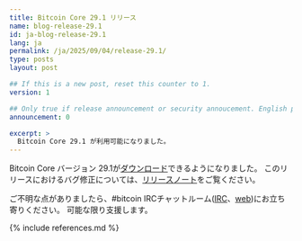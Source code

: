 ```yaml
---
title: Bitcoin Core 29.1 リリース
name: blog-release-29.1
id: ja-blog-release-29.1
lang: ja
permalink: /ja/2025/09/04/release-29.1/
type: posts
layout: post

## If this is a new post, reset this counter to 1.
version: 1

## Only true if release announcement or security annoucement. English posts only
announcement: 0

excerpt: >
  Bitcoin Core 29.1 が利用可能になりました。
---
```

Bitcoin Core バージョン 29.1が[ダウンロード][download page]できるようになりました。
このリリースにおけるバグ修正については、[リリースノート][release notes]をご覧ください。

ご不明な点がありましたら、#bitcoin IRCチャットルーム([IRC][irc]、[web][web irc])にお立ち寄りください。
可能な限り支援します。

[release notes]: /ja/releases/29.1/
[IRC]: irc://irc.libera.chat/bitcoin
[web irc]: https://web.libera.chat/#bitcoin
[download page]: /ja/download

{% include references.md %}
